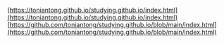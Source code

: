 [https://toniantong.github.io/studying.github.io/index.html](https://toniantong.github.io/studying.github.io/index.html)
[https://github.com/toniantong/studying.github.io/blob/main/index.html](https://github.com/toniantong/studying.github.io/blob/main/index.html)